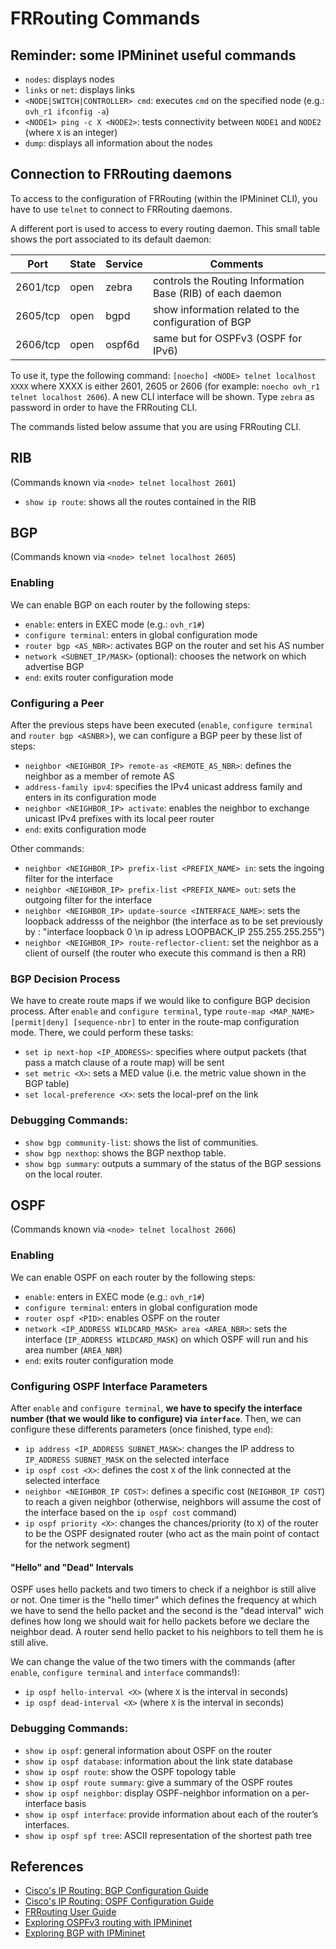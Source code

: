 # FRRouting Commands

## Reminder: some IPMininet useful commands

- `nodes`: displays nodes
- `links` or `net`: displays links
- `<NODE|SWITCH|CONTROLLER> cmd`: executes `cmd` on the specified node (e.g.: `ovh_r1 ifconfig -a`)
- `<NODE1> ping -c X <NODE2>`: tests connectivity between `NODE1` and `NODE2` (where `X` is an integer)
- `dump`: displays all information about the nodes

## Connection to FRRouting daemons

To access to the configuration of FRRouting (within the IPMininet CLI), you have to use `telnet` to connect to FRRouting daemons.

A different port is used to access to every routing daemon. This small table shows the port associated to its default daemon:

| Port     | State | Service | Comments                                             |
|----------|-------|---------|------------------------------------------------------|
| 2601/tcp | open  | zebra   | controls the Routing Information Base (RIB) of each daemon                      |
| 2605/tcp | open  | bgpd    | show information related to the configuration of BGP |
| 2606/tcp | open  | ospf6d  | same but for OSPFv3 (OSPF for IPv6)                  |

To use it, type the following command: `[noecho] <NODE> telnet localhost XXXX` where XXXX is either 2601, 2605 or 2606 (for example: `noecho ovh_r1 telnet localhost 2606`). A new CLI interface will be shown. Type `zebra` as password in order to have the FRRouting CLI.

The commands listed below assume that you are using FRRouting CLI.

## RIB

(Commands known via `<node> telnet localhost 2601`)

- `show ip route`: shows all the routes contained in the RIB

## BGP

(Commands known via `<node> telnet localhost 2605`)

### Enabling

We can enable BGP on each router by the following steps:

- `enable`: enters in EXEC mode (e.g.: `ovh_r1#`)
- `configure terminal`: enters in global configuration mode
- `router bgp <AS_NBR>`: activates BGP on the router and set his AS number
- `network <SUBNET_IP/MASK>` (optional): chooses the network on which advertise BGP
- `end`: exits router configuration mode

### Configuring a Peer

After the previous steps have been executed (`enable`, `configure terminal` and `router bgp <ASNBR`>), we can configure a BGP peer by these list of steps:

- `neighbor <NEIGHBOR_IP> remote-as <REMOTE_AS_NBR>`: defines the neighbor as a member of remote AS
- `address-family ipv4`: specifies the IPv4 unicast address family and enters in its configuration mode
- `neighbor <NEIGHBOR_IP> activate`: enables the neighbor to exchange unicast IPv4 prefixes with its local peer router
- `end`: exits configuration mode

Other commands:

- `neighbor <NEIGHBOR_IP> prefix-list <PREFIX_NAME> in`: sets the ingoing filter for the interface
- `neighbor <NEIGHBOR_IP> prefix-list <PREFIX_NAME> out`: sets the outgoing filter for the interface
- `neighbor <NEIGHBOR_IP> update-source <INTERFACE_NAME>`: sets the loopback addresss of the neighbor (the interface as to be set previously by : "interface loopback 0 \n ip adress LOOPBACK_IP 255.255.255.255")
- `neighbor <NEIGHBOR_IP> route-reflector-client`: set the neighbor as a client of ourself (the router who execute this command is then a RR)

### BGP Decision Process

We have to create route maps if we would like to configure BGP decision process. After `enable` and `configure terminal`, type `route-map <MAP_NAME> [permit|deny] [sequence-nbr]` to enter in the route-map configuration mode. There, we could perform these tasks:

- `set ip next-hop <IP_ADDRESS>`: specifies where output packets (that pass a match clause of a route map) will be sent
- `set metric <X>`: sets a MED value (i.e. the metric value shown in the BGP table)
- `set local-preference <X>`: sets the local-pref on the link

### Debugging Commands:

- `show bgp community-list`: shows the list of communities.
- `show bgp nexthop`: shows the BGP nexthop table.
- `show bgp summary`: outputs a summary of the status of the BGP sessions on the local router.

## OSPF

(Commands known via `<node> telnet localhost 2606`)

### Enabling

We can enable OSPF on each router by the following steps:

- `enable`: enters in EXEC mode (e.g.: `ovh_r1#`)
- `configure terminal`: enters in global configuration mode
- `router ospf <PID>`: enables OSPF on the router
- `network <IP_ADDRESS WILDCARD_MASK> area <AREA_NBR>`: sets the interface (`IP_ADDRESS WILDCARD_MASK`) on which OSPF will run and his area number (`AREA_NBR`)
- `end`: exits router configuration mode

### Configuring OSPF Interface Parameters

After `enable` and `configure terminal`, **we have to specify the interface number (that we would like to configure) via `interface`**. Then, we can configure these differents parameters (once finished, type `end`):

- `ip address <IP_ADDRESS SUBNET_MASK>`: changes the IP address to `IP_ADDRESS SUBNET_MASK` on the selected interface
- `ip ospf cost <X>`: defines the cost `X` of the link connected at the selected interface
- `neighbor <NEIGHBOR_IP COST>`: defines a specific cost (`NEIGHBOR_IP COST`) to reach a given neighbor (otherwise, neighbors will assume the cost of the interface based on the `ip ospf cost` command)
- `ip ospf priority <X>`: changes the chances/priority (to `X`) of the router to be the OSPF designated router (who act as the main point of contact for the network segment)

#### "Hello" and "Dead" Intervals

OSPF uses hello packets and two timers to check if a neighbor is still alive or not. One timer is the "hello timer" which defines the frequency at which we have to send the hello packet and the second is the "dead interval" wich defines how long we should wait for hello packets before we declare the neighbor dead. A router send hello packet to his neighbors to tell them he is still alive.

We can change the value of the two timers with the commands (after `enable`, `configure terminal` and `interface` commands!):

- `ip ospf hello-interval <X>` (where `X` is the interval in seconds)
- `ip ospf dead-interval <X>` (where `X` is the interval in seconds)

### Debugging Commands:

- `show ip ospf`: general information about OSPF on the router
- `show ip ospf database`: information about the link state database
- `show ip ospf route`: show the OSPF topology table
- `show ip ospf route summary`: give a summary of the OSPF routes
- `show ip ospf neighbor`: display OSPF-neighbor information on a per-interface basis
- `show ip ospf interface`: provide information about each of the router’s interfaces.
- `show ip ospf spf tree`: ASCII representation of the shortest path tree

## References

- [Cisco's IP Routing: BGP Configuration Guide](https://www.cisco.com/c/en/us/td/docs/ios-xml/ios/iproute_bgp/configuration/xe-16/irg-xe-16-book.html)
- [Cisco's IP Routing: OSPF Configuration Guide](https://www.cisco.com/c/en/us/td/docs/ios-xml/ios/iproute_ospf/configuration/xe-16/iro-xe-16-book/iro-cfg.html)
- [FRRouting User Guide](http://docs.frrouting.org/en/stable-7.1/)
- [Exploring OSPFv3 routing with IPMininet](http://blog.computer-networking.info/ipmininet-ospfv3/)
- [Exploring BGP with IPMininet](http://blog.computer-networking.info/bgp-mininet/)
